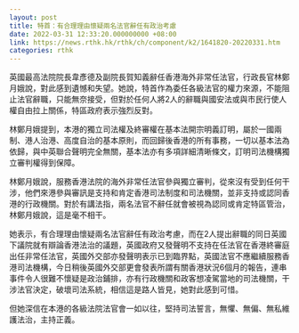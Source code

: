 ```yaml
---
layout: post
title: 特首：有合理理由懷疑兩名法官辭任有政治考慮
date: 2022-03-31 12:33:20.000000000 +08:00
link: https://news.rthk.hk/rthk/ch/component/k2/1641820-20220331.htm
categories: rthk
---
```


英國最高法院院長韋彥德及副院長賀知義辭任香港海外非常任法官，行政長官林鄭月娥說，對此感到遺憾和失望。她說，特首作為委任各級法官的權力來源，不能阻止法官辭職，只能無奈接受，但對於任何人將2人的辭職與國安法或與市民行使人權自由拉上關係，特區政府表示強烈反對。

林鄭月娥提到，本港的獨立司法權及終審權在基本法開宗明義訂明，屬於一國兩制、港人治港、高度自治的基本原則，而回歸後香港的所有事務，一切以基本法為依歸，與中英聯合聲明完全無關，基本法亦有多項詳細清晰條文，訂明司法機構獨立審判權得到保障。

林鄭月娥說，服務香港法院的海外非常任法官參與獨立審判，從來沒有受到任何干涉，他們來港參與審訊是支持和肯定香港司法制度和司法機關，並非支持或認同香港的行政機關。對於有講法指，兩名法官不辭任就會被視為認同或肯定特區管治，林鄭月娥說，這是毫不相干。

她表示，有合理理由懷疑兩名法官辭任有政治考慮，而在2人提出辭職的同日英國下議院就有辯論香港法治的議題，英國政府又發聲明不支持在任法官在香港終審庭出任非常任法官，英國外交部亦發聲明表示已到臨界點，英國法官不應繼續服務香港司法機構，今日稍後英國外交部更會發表所謂有關香港狀況6個月的報告，連串事件令人很難不懷疑是政治鋪排，亦有行政機關和政客想凌駕當地的司法機關，干涉法官決定，破壞司法系統，相信這是路人皆見，她對此感到可惜。

但她深信在本港的各級法院法官會一如以往，堅持司法誓言，無懼、無偏、無私維護法治，主持正義。
